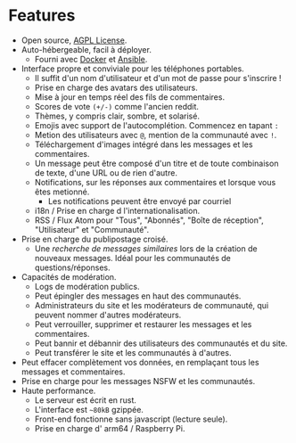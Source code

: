 # Features

- Open source, [AGPL License](/LICENSE).
- Auto-hébergeable, facil à déployer.
  - Fourni avec [Docker](#docker) et [Ansible](#ansible).
- Interface propre et conviviale pour les téléphones portables.
  - Il suffit d'un nom d'utilisateur et d'un mot de passe pour s'inscrire !
  - Prise en charge des avatars des utilisateurs.
  - Mise à jour en temps réel des fils de commentaires.
  - Scores de vote `(+/-)` comme l'ancien reddit.
  - Thèmes, y compris clair, sombre, et solarisé.
  - Emojis avec support de l'autocomplétion. Commencez en tapant `:`
  - Metion des utilisateurs avec `@`, mention de la communauté avec `!`.
  - Téléchargement d'images intégré dans les messages et les commentaires.
  - Un message peut être composé d'un titre et de toute combinaison de texte, d'une URL ou de rien d'autre.
  - Notifications, sur les réponses aux commentaires et lorsque vous êtes metionné.
    - Les notifications peuvent être envoyé par courriel
  - i18n / Prise en charge d l'internationalisation.
  - RSS / Flux Atom pour "Tous", "Abonnés", "Boîte de réception", "Utilisateur" et "Communauté".
- Prise en charge du publipostage croisé.
  - Une _recherche de messages similaires_ lors de la création de nouveaux messages. Idéal pour les communautés de questions/réponses.
- Capacités de modération.
  - Logs de modération publics.
  - Peut épingler des messages en haut des communautés.
  - Administrateurs du site et les modérateurs de communauté, qui peuvent nommer d'autres modérateurs.
  - Peut verrouiller, supprimer et restaurer les messages et les commentaires.
  - Peut bannir et débannir des utilisateurs des communautés et du site.
  - Peut transférer le site et les communautés à d'autres.
- Peut effacer complètement vos données, en remplaçant tous les messages et commentaires.
- Prise en charge pour les messages NSFW et les communautés.
- Haute performance.
  - Le serveur est écrit en rust.
  - L'interface est `~80kB` gzippée.
  - Front-end fonctionne sans javascript (lecture seule).
  - Prise en charge d' arm64 / Raspberry Pi.
